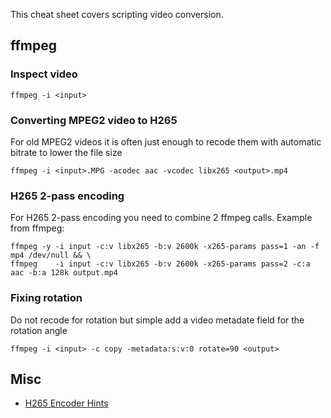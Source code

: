 This cheat sheet covers scripting video conversion.

## ffmpeg

### Inspect video

    ffmpeg -i <input>

### Converting MPEG2 video to H265

For old MPEG2 videos it is often just enough to recode them with automatic bitrate to lower the file size

    ffmpeg -i <input>.MPG -acodec aac -vcodec libx265 <output>.mp4

### H265 2-pass encoding 

For H265 2-pass encoding you need to combine 2 ffmpeg calls. Example from ffmpeg:

    ffmpeg -y -i input -c:v libx265 -b:v 2600k -x265-params pass=1 -an -f mp4 /dev/null && \
    ffmpeg    -i input -c:v libx265 -b:v 2600k -x265-params pass=2 -c:a aac -b:a 128k output.mp4

### Fixing rotation

Do not recode for rotation but simple add a video metadate field for the rotation angle

    ffmpeg -i <input> -c copy -metadata:s:v:0 rotate=90 <output>

## Misc

- [H265 Encoder Hints](https://trac.ffmpeg.org/wiki/Encode/H.265)
